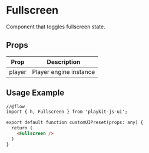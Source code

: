 # Fullscreen

Component that toggles fullscreen state.

## Props

| Prop | Description |
|--- |--- |
| player | Player engine instance |

## Usage Example

```html
//@flow
import { h, Fullscreen } from 'playkit-js-ui';

export default function customUIPreset(props: any) {
  return (
    <Fullscreen />
  )
}
```
